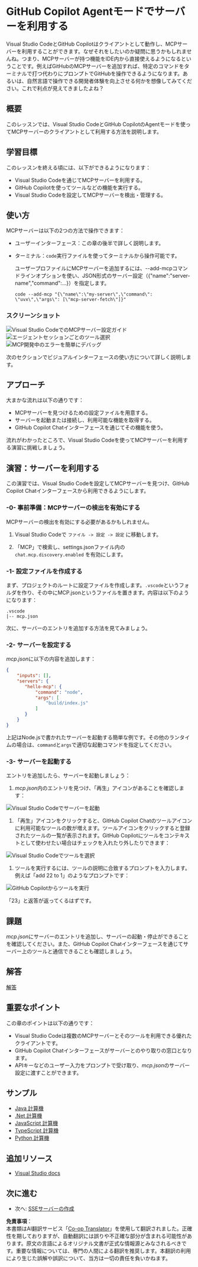 <!--
CO_OP_TRANSLATOR_METADATA:
{
  "original_hash": "8ea28e5e566edd5969337fd0b191ba3f",
  "translation_date": "2025-07-16T21:38:54+00:00",
  "source_file": "03-GettingStarted/04-vscode/README.md",
  "language_code": "ja"
}
-->
# GitHub Copilot Agentモードでサーバーを利用する

Visual Studio CodeとGitHub Copilotはクライアントとして動作し、MCPサーバーを利用することができます。なぜそれをしたいのか疑問に思うかもしれませんね。つまり、MCPサーバーが持つ機能をIDE内から直接使えるようになるということです。例えばGitHubのMCPサーバーを追加すれば、特定のコマンドをターミナルで打つ代わりにプロンプトでGitHubを操作できるようになります。あるいは、自然言語で操作できる開発者体験を向上させる何かを想像してみてください。これで利点が見えてきましたよね？

## 概要

このレッスンでは、Visual Studio CodeとGitHub CopilotのAgentモードを使ってMCPサーバーのクライアントとして利用する方法を説明します。

## 学習目標

このレッスンを終える頃には、以下ができるようになります：

- Visual Studio Codeを通じてMCPサーバーを利用する。
- GitHub Copilotを使ってツールなどの機能を実行する。
- Visual Studio Codeを設定してMCPサーバーを検出・管理する。

## 使い方

MCPサーバーは以下の2つの方法で操作できます：

- ユーザーインターフェース：この章の後半で詳しく説明します。
- ターミナル：`code`実行ファイルを使ってターミナルから操作可能です。

  ユーザープロファイルにMCPサーバーを追加するには、--add-mcpコマンドラインオプションを使い、JSON形式のサーバー設定（{\"name\":\"server-name\",\"command\":...}）を指定します。

  ```
  code --add-mcp "{\"name\":\"my-server\",\"command\": \"uvx\",\"args\": [\"mcp-server-fetch\"]}"
  ```

### スクリーンショット

![Visual Studio CodeでのMCPサーバー設定ガイド](../../../../translated_images/chat-mode-agent.729a22473f822216dd1e723aaee1f7d4a2ede571ee0948037a2d9357a63b9d0b.ja.png)  
![エージェントセッションごとのツール選択](../../../../translated_images/agent-mode-select-tools.522c7ba5df0848f8f0d1e439c2e96159431bc620cb39ccf3f5dc611412fd0006.ja.png)  
![MCP開発中のエラーを簡単にデバッグ](../../../../translated_images/mcp-list-servers.fce89eefe3f30032bed8952e110ab9d82fadf043fcfa071f7d40cf93fb1ea9e9.ja.png)

次のセクションでビジュアルインターフェースの使い方について詳しく説明します。

## アプローチ

大まかな流れは以下の通りです：

- MCPサーバーを見つけるための設定ファイルを用意する。
- サーバーを起動または接続し、利用可能な機能を取得する。
- GitHub Copilot Chatインターフェースを通じてその機能を使う。

流れがわかったところで、Visual Studio Codeを使ってMCPサーバーを利用する演習に挑戦しましょう。

## 演習：サーバーを利用する

この演習では、Visual Studio Codeを設定してMCPサーバーを見つけ、GitHub Copilot Chatインターフェースから利用できるようにします。

### -0- 事前準備：MCPサーバーの検出を有効にする

MCPサーバーの検出を有効にする必要があるかもしれません。

1. Visual Studio Codeで `ファイル -> 設定 -> 設定` に移動します。

1. 「MCP」で検索し、settings.jsonファイル内の `chat.mcp.discovery.enabled` を有効にします。

### -1- 設定ファイルを作成する

まず、プロジェクトのルートに設定ファイルを作成します。`.vscode`というフォルダを作り、その中にMCP.jsonというファイルを置きます。内容は以下のようになります：

```text
.vscode
|-- mcp.json
```

次に、サーバーのエントリを追加する方法を見てみましょう。

### -2- サーバーを設定する

*mcp.json*に以下の内容を追加します：

```json
{
    "inputs": [],
    "servers": {
       "hello-mcp": {
           "command": "node",
           "args": [
               "build/index.js"
           ]
       }
    }
}
```

上記はNode.jsで書かれたサーバーを起動する簡単な例です。その他のランタイムの場合は、`command`と`args`で適切な起動コマンドを指定してください。

### -3- サーバーを起動する

エントリを追加したら、サーバーを起動しましょう：

1. *mcp.json*内のエントリを見つけ、「再生」アイコンがあることを確認します：

  ![Visual Studio Codeでサーバーを起動](../../../../translated_images/vscode-start-server.8e3c986612e3555de47e5b1e37b2f3020457eeb6a206568570fd74a17e3796ad.ja.png)  

1. 「再生」アイコンをクリックすると、GitHub Copilot Chatのツールアイコンに利用可能なツールの数が増えます。ツールアイコンをクリックすると登録されたツールの一覧が表示されます。GitHub Copilotにツールをコンテキストとして使わせたい場合はチェックを入れたり外したりできます：

  ![Visual Studio Codeでツールを選択](../../../../translated_images/vscode-tool.0b3bbea2fb7d8c26ddf573cad15ef654e55302a323267d8ee6bd742fe7df7fed.ja.png)

1. ツールを実行するには、ツールの説明に合致するプロンプトを入力します。例えば「add 22 to 1」のようなプロンプトです：

  ![GitHub Copilotからツールを実行](../../../../translated_images/vscode-agent.d5a0e0b897331060518fe3f13907677ef52b879db98c64d68a38338608f3751e.ja.png)

  「23」と返答が返ってくるはずです。

## 課題

*mcp.json*にサーバーのエントリを追加し、サーバーの起動・停止ができることを確認してください。また、GitHub Copilot Chatインターフェースを通じてサーバー上のツールと通信できることも確認しましょう。

## 解答

[解答](./solution/README.md)

## 重要なポイント

この章のポイントは以下の通りです：

- Visual Studio Codeは複数のMCPサーバーとそのツールを利用できる優れたクライアントです。
- GitHub Copilot Chatインターフェースがサーバーとのやり取りの窓口となります。
- APIキーなどのユーザー入力をプロンプトで受け取り、*mcp.json*のサーバー設定に渡すことができます。

## サンプル

- [Java 計算機](../samples/java/calculator/README.md)
- [.Net 計算機](../../../../03-GettingStarted/samples/csharp)
- [JavaScript 計算機](../samples/javascript/README.md)
- [TypeScript 計算機](../samples/typescript/README.md)
- [Python 計算機](../../../../03-GettingStarted/samples/python)

## 追加リソース

- [Visual Studio docs](https://code.visualstudio.com/docs/copilot/chat/mcp-servers)

## 次に進む

- 次へ: [SSEサーバーの作成](../05-sse-server/README.md)

**免責事項**：  
本書類はAI翻訳サービス「[Co-op Translator](https://github.com/Azure/co-op-translator)」を使用して翻訳されました。正確性を期しておりますが、自動翻訳には誤りや不正確な部分が含まれる可能性があります。原文の言語によるオリジナル文書が正式な情報源とみなされるべきです。重要な情報については、専門の人間による翻訳を推奨します。本翻訳の利用により生じた誤解や誤訳について、当方は一切の責任を負いかねます。
